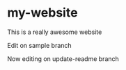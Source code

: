 # my-website

This is a really awesome website

Edit on sample branch

Now editing on update-readme branch
